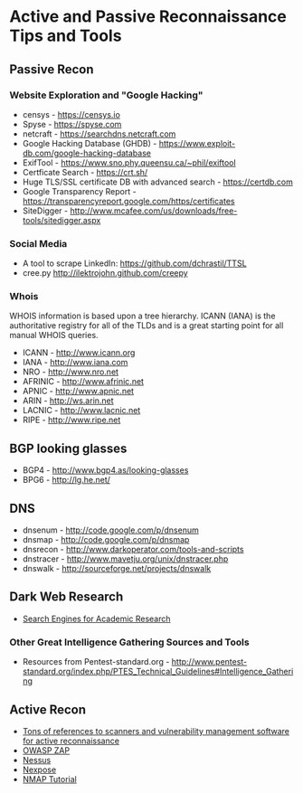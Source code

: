 # Active and Passive Reconnaissance Tips and Tools

## Passive Recon

### Website Exploration and "Google Hacking"
* censys - https://censys.io
* Spyse - https://spyse.com
* netcraft - https://searchdns.netcraft.com
* Google Hacking Database (GHDB) - https://www.exploit-db.com/google-hacking-database
* ExifTool - https://www.sno.phy.queensu.ca/~phil/exiftool
* Certficate Search - https://crt.sh/
* Huge TLS/SSL certificate DB with advanced search - https://certdb.com
* Google Transparency Report - https://transparencyreport.google.com/https/certificates
* SiteDigger - http://www.mcafee.com/us/downloads/free-tools/sitedigger.aspx

### Social Media
* A tool to scrape LinkedIn: https://github.com/dchrastil/TTSL
* cree.py	http://ilektrojohn.github.com/creepy

### Whois
WHOIS information is based upon a tree hierarchy. ICANN (IANA) is the authoritative registry for all of the TLDs and is a great starting point for all manual WHOIS queries.
* ICANN - http://www.icann.org
* IANA - http://www.iana.com
* NRO - http://www.nro.net
* AFRINIC - http://www.afrinic.net
* APNIC - http://www.apnic.net
* ARIN - http://ws.arin.net
* LACNIC - http://www.lacnic.net
* RIPE - http://www.ripe.net

## BGP looking glasses
* BGP4 - http://www.bgp4.as/looking-glasses
* BPG6 - http://lg.he.net/

## DNS
* dnsenum -	http://code.google.com/p/dnsenum
* dnsmap - http://code.google.com/p/dnsmap
* dnsrecon - http://www.darkoperator.com/tools-and-scripts
* dnstracer - http://www.mavetju.org/unix/dnstracer.php
* dnswalk - http://sourceforge.net/projects/dnswalk

## Dark Web Research
* [Search Engines for Academic Research](https://www.itseducation.asia/deep-web.htm)
 
### Other Great Intelligence Gathering Sources and Tools
* Resources from Pentest-standard.org - http://www.pentest-standard.org/index.php/PTES_Technical_Guidelines#Intelligence_Gathering

## Active Recon
* [Tons of references to scanners and vulnerability management software for active reconnaissance](http://www.pentest-standard.org/index.php/PTES_Technical_Guidelines#Vulnerability_Analysis)
* [OWASP ZAP](https://www.zaproxy.org)
* [Nessus](http://www.tenable.com/products/nessus)
* [Nexpose](http://www.rapid7.com/products/nexpose)
* [NMAP Tutorial](https://github.com/tomwechsler/Ethical_Hacking_and_Penetration_Testing/blob/main/Fundamentals/nmap_tutorial.md)